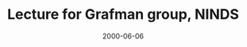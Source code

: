 ---
title: "Lecture for Grafman group, NINDS"
project_id: 
date: 2000-06-06
conference_id: ""
presenters:
   - peter_bandettini
summary: "Lecture for Grafman group, NINDS, NIH Bethesda, MD"
file: /assets/presentations/
filename: 
layout: presentation
---